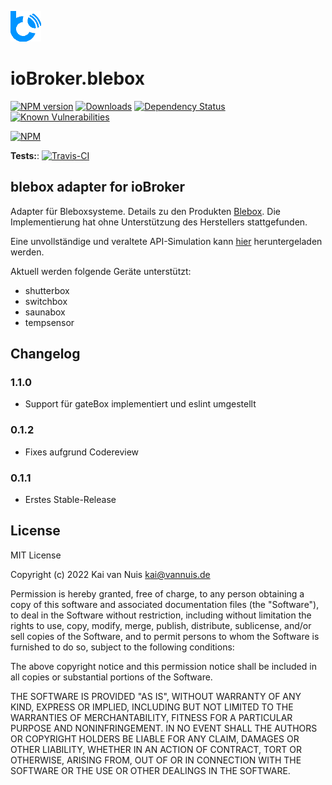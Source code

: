 ![Logo](admin/blebox.png)
# ioBroker.blebox

[![NPM version](http://img.shields.io/npm/v/iobroker.blebox.svg)](https://www.npmjs.com/package/iobroker.blebox)
[![Downloads](https://img.shields.io/npm/dm/iobroker.blebox.svg)](https://www.npmjs.com/package/iobroker.blebox)
[![Dependency Status](https://img.shields.io/david/ka-vaNu/iobroker.blebox.svg)](https://david-dm.org/ka-vaNu/iobroker.blebox)
[![Known Vulnerabilities](https://snyk.io/test/github/ka-vaNu/ioBroker.blebox/badge.svg)](https://snyk.io/test/github/ka-vaNu/ioBroker.blebox)

[![NPM](https://nodei.co/npm/iobroker.blebox.png?downloads=true)](https://nodei.co/npm/iobroker.blebox/)

**Tests:**: [![Travis-CI](http://img.shields.io/travis/ka-vaNu/ioBroker.blebox/master.svg)](https://travis-ci.org/ka-vaNu/ioBroker.blebox)

## blebox adapter for ioBroker

Adapter für Bleboxsysteme. Details zu den Produkten [Blebox](https://blebox.eu/). Die Implementierung hat ohne Unterstützung des Herstellers stattgefunden. 

Eine unvollständige und veraltete API-Simulation kann [hier](https://github.com/blebox/blebox-virtual-devices) heruntergeladen werden.

Aktuell werden folgende Geräte unterstützt:

* shutterbox
* switchbox
* saunabox
* tempsensor

## Changelog

### 1.1.0

* Support für gateBox implementiert und eslint umgestellt

### 0.1.2

* Fixes aufgrund Codereview

### 0.1.1

* Erstes Stable-Release

## License
MIT License

Copyright (c) 2022 Kai van Nuis <kai@vannuis.de>

Permission is hereby granted, free of charge, to any person obtaining a copy
of this software and associated documentation files (the "Software"), to deal
in the Software without restriction, including without limitation the rights
to use, copy, modify, merge, publish, distribute, sublicense, and/or sell
copies of the Software, and to permit persons to whom the Software is
furnished to do so, subject to the following conditions:

The above copyright notice and this permission notice shall be included in all
copies or substantial portions of the Software.

THE SOFTWARE IS PROVIDED "AS IS", WITHOUT WARRANTY OF ANY KIND, EXPRESS OR
IMPLIED, INCLUDING BUT NOT LIMITED TO THE WARRANTIES OF MERCHANTABILITY,
FITNESS FOR A PARTICULAR PURPOSE AND NONINFRINGEMENT. IN NO EVENT SHALL THE
AUTHORS OR COPYRIGHT HOLDERS BE LIABLE FOR ANY CLAIM, DAMAGES OR OTHER
LIABILITY, WHETHER IN AN ACTION OF CONTRACT, TORT OR OTHERWISE, ARISING FROM,
OUT OF OR IN CONNECTION WITH THE SOFTWARE OR THE USE OR OTHER DEALINGS IN THE
SOFTWARE.
